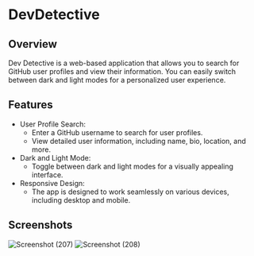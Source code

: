 # DevDetective
## Overview
Dev Detective is a web-based application that allows you to search for GitHub user profiles and view their information. You can easily switch between dark and light modes for a personalized user experience.
## Features
- User Profile Search:
    - Enter a GitHub username to search for user profiles.
    - View detailed user information, including name, bio, location, and more.
- Dark and Light Mode:
    - Toggle between dark and light modes for a visually appealing interface.
- Responsive Design:
    - The app is designed to work seamlessly on various devices, including desktop and mobile.
## Screenshots
![Screenshot (207)](https://github.com/Abhay-yadav966/Dev-Detective/assets/115336330/7e6849c9-dce9-4251-9e66-7d564c87f2c8)
![Screenshot (208)](https://github.com/Abhay-yadav966/Dev-Detective/assets/115336330/240f5835-c9a9-4fe6-8c97-66faf0273626)




